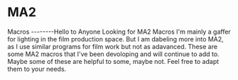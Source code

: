 # MA2
Macros
--------Hello to Anyone Looking for MA2 Macros
I'm mainly a gaffer for lighting in the film production space. But I am dabeling more into MA2, as I use similar programs for film work but not as adavanced. 
These are some MA2 macros that I've been devoloping and will continue to add to.
Maybe some of these are helpful to some, maybe not. 
Feel free to adapt them to your needs.
